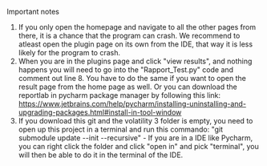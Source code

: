 Important notes

1. If you only open the homepage and navigate to all the other pages from there, it is a chance that the program can crash. We recommend to atleast open the plugin page on its own from the IDE, that way it is less likely for the program to crash.
2. When you are in the plugins page and click "view results", and nothing happens you will need to go into the "Rapport_Test.py" code and comment out line 8. You have to do the same if you want to open the result page from the home page as well. Or you can download the reportlab in pycharm package manager by following this link: https://www.jetbrains.com/help/pycharm/installing-uninstalling-and-upgrading-packages.html#install-in-tool-window
3. If you download this git and the volatility 3 folder is empty, you need to open up this project in a terminal and run this commando: "git submodule update --init --recursive" - If you are in a IDE like Pycharm, you can right click the folder and click "open in" and pick "terminal", you will then be able to do it in the terminal of the IDE.  
